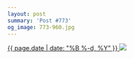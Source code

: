 ```yaml
---
layout: post
summary: 'Post #773'
og_image: 773-960.jpg
---
```


<p>
 <time>
  <a href="/773">
   {{ page.date | date: "%B %-d, %Y" }}
  </a>
 </time>
 <a href="/773">
  <img sizes="(min-width: 700px) 50vw, calc(100vw - 2rem)" src="{{ site.assets_url }}/773-480.jpg" srcset="{{ site.assets_url }}/773-240.jpg 240w, {{ site.assets_url }}/773-480.jpg 480w, {{ site.assets_url }}/773-720.jpg 720w, {{ site.assets_url }}/773-960.jpg 960w"/>
 </a>
</p>
